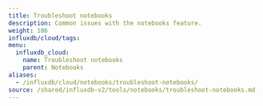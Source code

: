 ```yaml
---
title: Troubleshoot notebooks
description: Common issues with the notebooks feature.
weight: 106
influxdb/cloud/tags:
menu:
  influxdb_cloud:
    name: Troubleshoot notebooks
    parent: Notebooks
aliases:
  - /influxdb/cloud/notebooks/troubleshoot-notebooks/
source: /shared/influxdb-v2/tools/notebooks/troubleshoot-notebooks.md
---
```


<!-- The content of this file is at 
// SOURCE content/shared/influxdb-v2/tools/notebooks/troubleshoot-notebooks.md-->
